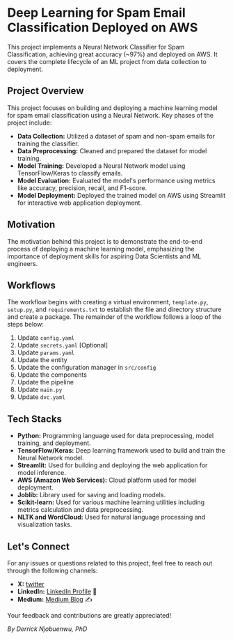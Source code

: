 # Deep Learning for Spam Email Classification Deployed on AWS

This project implements a Neural Network Classifier for Spam Classification, achieving great accuracy (~97%) and deployed on AWS. It covers the complete lifecycle of an ML project from data collection to deployment.

## Project Overview

This project focuses on building and deploying a machine learning model for spam email classification using a Neural Network. Key phases of the project include:

- **Data Collection:** Utilized a dataset of spam and non-spam emails for training the classifier.
- **Data Preprocessing:** Cleaned and prepared the dataset for model training.
- **Model Training:** Developed a Neural Network model using TensorFlow/Keras to classify emails.
- **Model Evaluation:** Evaluated the model's performance using metrics like accuracy, precision, recall, and F1-score.
- **Model Deployment:** Deployed the trained model on AWS using Streamlit for interactive web application deployment.

## Motivation
The motivation behind this project is to demonstrate the end-to-end process of deploying a machine learning model, emphasizing the importance of deployment skills for aspiring Data Scientists and ML engineers.

## Workflows

The workflow begins with creating a virtual environment, `template.py`, `setup.py`, and `requirements.txt` to establish the file and directory structure and create a package. The remainder of the workflow follows a loop of the steps below:

1. Update `config.yaml`
2. Update `secrets.yaml` [Optional]
3. Update `params.yaml`
4. Update the entity
5. Update the configuration manager in `src/config`
6. Update the components
7. Update the pipeline
8. Update `main.py`
9. Update `dvc.yaml`


## Tech Stacks
 - **Python:** Programming language used for data preprocessing, model training, and deployment.
 - **TensorFlow/Keras:** Deep learning framework used to build and train the Neural Network model.
 - **Streamlit:** Used for building and deploying the web application for model inference.
 - **AWS (Amazon Web Services):** Cloud platform used for model deployment.
 - **Joblib:** Library used for saving and loading models.
 - **Scikit-learn:** Used for various machine learning utilities including metrics calculation and data preprocessing.
 - **NLTK and WordCloud:** Used for natural language processing and visualization tasks.
 
 ## Let's Connect
 For any issues or questions related to this project, feel free to reach out through the following channels:
 
 - **X:** [twitter](https://x.com/donadviser) 
 - **LinkedIn:** [LinkedIn Profile](https://www.linkedin.com/in/donadviser/) 👔
 - **Medium:** [Medium Blog](https://medium.com/@donadviser) ✍️
 
 Your feedback and contributions are greatly appreciated!
 
*By Derrick Njobuenwu, PhD*
